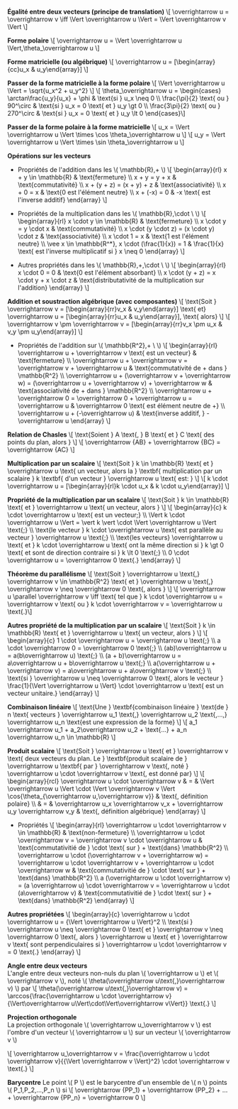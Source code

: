 **Égalité entre deux vecteurs (principe de translation)**
\\[ \overrightarrow u = \overrightarrow v \iff \Vert \overrightarrow u \Vert = \Vert \overrightarrow v \Vert \\]

**Forme polaire**
\\[ \overrightarrow u = \Vert \overrightarrow u \Vert,\theta_\overrightarrow u \\]

**Forme matricielle (ou algébrique)**
\\[ \overrightarrow u = [\begin{array}{cc}u_x & u_y\end{array}] \\]

**Passer de la forme matricielle à la forme polaire**
\\[ \Vert \overrightarrow u \Vert = \sqrt{u_x^2 + u_y^2} \\]
\\[ \theta_\overrightarrow u = \begin{cases} \arctan\frac{u_y}{u_x} + \phi & \text{si }  u_x \neq 0 
                                         \\\ \frac{\pi}{2} \text{ ou } 90^\circ & \text{si } u_x = 0 \text{ et } u_y \gt 0
                                         \\\ \frac{3\pi}{2} \text{ ou } 270^\circ & \text{si } u_x = 0 \text{ et } u_y \lt 0 
                               \end{cases}\\]

**Passer de la forme polaire à la forme matricielle**
\\[ u_x = \Vert \overrightarrow u \Vert \times \cos \theta_\overrightarrow u \\]
\\[ u_y = \Vert \overrightarrow u \Vert \times \sin \theta_\overrightarrow u \\]

**Opérations sur les vecteurs**
- Propriétés de l'addition dans les \\( \mathbb{R},+ \\)
\\[ \begin{array}{rl} 
        x + y \in \mathbb{R}        & \text{fermeture}
    \\\ x + y = y + x               & \text{commutativité}
    \\\ x + (y + z) = (x + y) + z   & \text{associativité}
    \\\ x + 0 = x                   & \text{0 est l'élément neutre}
    \\\ x + (-x) = 0                & -x \text{ est l'inverse additif} \end{array}
\\]

- Propriétés de la multiplication dans les \\( \mathbb{R},\cdot \ \\)
\\[ \begin{array}{rl} 
        x \cdot y \in \mathbb{R}                    & \text{fermeture}
    \\\ x \cdot y = y \cdot x                       & \text{commutativité}
    \\\ x \cdot (y \cdot z) = (x \cdot y) \cdot z   & \text{associativité}
    \\\ x \cdot 1 = x                               & \text{1 est l'élément neutre}
    \\\ \vee x \in \mathbb{R^*}, x \cdot (\frac{1}{x}) = 1                                & \frac{1}{x} \text{ est l'inverse multiplicatif si } x \neq 0 \end{array}
\\]

- Autres propriétés dans les \\( \mathbb{R},+,\cdot \ \\)
\\[ \begin{array}{rl} 
        x \cdot 0 = 0                               & \text{0 est l'élément absorbant}
    \\\ x \cdot (y + z) = x \cdot y + x \cdot z     & \text{distributativité de la multiplication sur l'addition} \end{array}
\\]

**Addition et soustraction algébrique (avec composantes)**
\\[ \text{Soit } \overrightarrow v = [\begin{array}{rr}v_x & v_y\end{array}] \text{ et} \overrightarrow u = [\begin{array}{rr}u_x & u_y\end{array}], \text{ alors} \\] \\[ \overrightarrow v \pm \overrightarrow v = [\begin{array}{rr}v_x \pm u_x & v_y \pm u_y\end{array}] \\]

- Propriétés de l'addition sur \\( \mathbb{R^2},\+ \ \\)
\\[ \begin{array}{rl} 
        \overrightarrow u + \overrightarrow v \text{ est un vecteur}                                                                & \text{fermeture}
    \\\ \overrightarrow u + \overrightarrow v = \overrightarrow v + \overrightarrow u                                               & \text{commutativité de + dans } \mathbb{R^2}
    \\\ \overrightarrow u + (\overrightarrow v + \overrightarrow w) = (\overrightarrow u + \overrightarrow v) + \overrightarrow w   & \text{associativité de + dans } \mathbb{R^2}
    \\\ \overrightarrow u + \overrightarrow 0 = \overrightarrow 0 + \overrightarrow u = \overrightarrow u                           & \overrightarrow 0 \text{ est élément neutre de +}
    \\\ \overrightarrow u + (-\overrightarrow u)                                                                                    & \text{inverse additif, } -\overrightarrow u \end{array}
\\]

**Relation de Chasles**
\\[ \text{Soient } A \text{, } B \text{ et } C \text{ des points du plan, alors } \\] \\[ \overrightarrow {AB} + \overrightarrow {BC} = \overrightarrow {AC} \\] 

**Multiplication par un scalaire**
\\[ \text{Soit } k \in \mathbb{R} \text{ et } \overrightarrow u \text{ un vecteur, alors la } \textbf{ multiplication par un scalaire } k \textbf{ d'un vecteur } \overrightarrow u \text{ est: }  \\] \\[ k \cdot \overrightarrow u = [\begin{array}{rl}k \cdot u_x & k \cdot u_y\end{array}] \\] 

**Propriété de la multiplication par un scalaire**
\\[ \text{Soit } k \in \mathbb{R} \text{ et } \overrightarrow u \text{ un vecteur, alors } \\]
\\[ \begin{array}{c} 
        k \cdot \overrightarrow u \text{ est un vecteur;}
    \\\ \Vert k \cdot \overrightarrow u \Vert =  \vert k \vert \cdot \Vert \overrightarrow u \Vert \text{;}
    \\\ \text{le vecteur } k \cdot \overrightarrow u \text{ est parallèle au vecteur } \overrightarrow u \text{;}
    \\\ \text{les vecteurs} \overrightarrow u \text{ et } k \cdot \overrightarrow u \text{ ont la même direction si } k \gt 0 \text{ et sont de direction contraire si } k \lt 0 \text{;}
    \\\ 0 \cdot \overrightarrow u = \overrightarrow 0 \text{.}
    \end{array}
\\]

**Théorème du parallélisme**
\\[ \text{Soit } \overrightarrow u \text{,} \overrightarrow v \in \mathbb{R^2} \text{ et } \overrightarrow u \text{,} \overrightarrow v \neq \overrightarrow 0 \text{, alors } \\] 
\\[ \overrightarrow u \parallel \overrightarrow v \iff \text{ tel que } k \cdot \overrightarrow u = \overrightarrow v \text{ ou } k \cdot \overrightarrow v = \overrightarrow u \text{.}\\] 

**Autres propriété de la multiplication par un scalaire**
\\[ \text{Soit } k \in \mathbb{R} \text{ et } \overrightarrow u \text{ un vecteur, alors } \\]
\\[ \begin{array}{c} 
        1 \cdot \overrightarrow u = \overrightarrow u \text{;}
    \\\ a \cdot \overrightarrow 0 = \overrightarrow 0 \text{;}
    \\\ (ab)\overrightarrow u = a(b\overrightarrow u) \text{;}
    \\\ (a + b)\overrightarrow u = a\overrightarrow u + b\overrightarrow u \text{;}
    \\\ a(\overrightarrow u + \overrightarrow v) = a\overrightarrow u + a\overrightarrow v \text{;}
    \\\ \text{si } \overrightarrow u \neq \overrightarrow 0 \text{, alors le vecteur } \frac{1}{\Vert \overrightarrow u \Vert} \cdot \overrightarrow u \text{ est un vecteur unitaire.}
    \end{array}
\\]

**Combinaison linéaire**
\\[ \text{Une } \textbf{combinaison linéaire } \text{de } n \text{ vecteurs } \overrightarrow u_1 \text{,} \overrightarrow u_2 \text{,...,} \overrightarrow u_n \text{est une expression de la forme} \\]
\\[ a_1 \overrightarrow u_1 + a_2\overrightarrow u_2 + \text{...} + a_n \overrightarrow u_n \in \mathbb{R} \\]

**Produit scalaire**
\\[ \text{Soit } \overrightarrow u \text{ et } \overrightarrow v \text{ deux vecteurs du plan. Le } \textbf{produit scalaire de } \overrightarrow u \textbf{ par } \overrightarrow v \text{, noté } \overrightarrow u \cdot \overrightarrow v \text{, est donné par} \\]
\\[ \begin{array}{rcl} 
        \overrightarrow u \cdot \overrightarrow v & = & \Vert \overrightarrow u \Vert \cdot \Vert \overrightarrow v \Vert \cos{\theta_{\overrightarrow u,\overrightarrow v}} & \text{, définition polaire}
    \\\ & = & \overrightarrow u_x \overrightarrow v_x + \overrightarrow u_y \overrightarrow v_y & \text{, définition algébrique}
    \end{array}
\\]

- Propriétés
\\[ \begin{array}{rl} 
        \overrightarrow u \cdot \overrightarrow v \in \mathbb{R} & \text{non-fermeture} 
    \\\ \overrightarrow u \cdot \overrightarrow v = \overrightarrow v \cdot \overrightarrow u & \text{commutativitié de } \cdot \text{ sur } + \text{dans} \mathbb{R^2}
    \\\ \overrightarrow u \cdot (\overrightarrow v + \overrightarrow w) = \overrightarrow u \cdot \overrightarrow v + \overrightarrow u \cdot \overrightarrow w & \text{commutativitié de } \cdot \text{ sur } + \text{dans} \mathbb{R^2}
    \\\ a (\overrightarrow u \cdot \overrightarrow v) = (a \overrightarrow u) \cdot \overrightarrow v = \overrightarrow u \cdot (a\overrightarrow v) & \text{commutativitié de } \cdot \text{ sur } + \text{dans} \mathbb{R^2}
    \end{array}
\\]

**Autres propriétées**
\\[ \begin{array}{c} 
        \overrightarrow u \cdot \overrightarrow u = {\Vert \overrightarrow u \Vert}^2 
    \\\ \text{si } \overrightarrow u \neq \overrightarrow 0 \text{ et } \overrightarrow v \neq \overrightarrow 0 \text{, alors } \overrightarrow u \text{ et } \overrightarrow v \text{ sont perpendiculaires si } \overrightarrow u \cdot \overrightarrow v = 0 \text{.}
    \end{array}
\\]

**Angle entre deux vecteurs**\
L'angle entre deux vecteurs non-nuls du plan \\( \overrightarrow u \\) et \\( \overrightarrow v \\), noté \\( \theta(\overrightarrow u\text{,}\overrightarrow v) \\) par 
\\[ \theta(\overrightarrow u\text{,}\overrightarrow v) = \arccos{\frac{\overrightarrow u \cdot \overrightarrow v}{\Vert\overrightarrow u\Vert\cdot\Vert\overrightarrow v\Vert}} \text{.} \\]

**Projection orthogonale**\
La projection orthogonale \\( \overrightarrow u_\overrightarrow v \\) est l'ombre d'un vecteur \\( \overrightarrow u \\) sur un vecteur \\( \overrightarrow v \\)

\\[ \overrightarrow u_\overrightarrow v = \frac{\overrightarrow u \cdot \overrightarrow v}{{\Vert \overrightarrow v \Vert}^2} \cdot \overrightarrow v \text{.} \\]

**Barycentre**
Le point \\( P \\) est le barycentre d'un ensemble de \\( n \\) points \\( P_1,P_2,...,P_n \\) si
\\[ \overrightarrow {PP_1} + \overrightarrow {PP_2} + ... + \overrightarrow {PP_n} = \overrightarrow 0 \\]